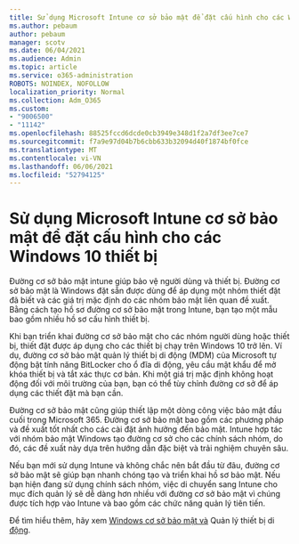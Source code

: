 ```yaml
---
title: Sử dụng Microsoft Intune cơ sở bảo mật để đặt cấu hình cho các Windows 10 thiết bị
ms.author: pebaum
author: pebaum
manager: scotv
ms.date: 06/04/2021
ms.audience: Admin
ms.topic: article
ms.service: o365-administration
ROBOTS: NOINDEX, NOFOLLOW
localization_priority: Normal
ms.collection: Adm_O365
ms.custom:
- "9006500"
- "11142"
ms.openlocfilehash: 88525fccd6dcde0cb3949e348d1f2a7df3ee7ce7
ms.sourcegitcommit: f7a9e97d04b7b6cbb633b32094d40f1874bf0fce
ms.translationtype: MT
ms.contentlocale: vi-VN
ms.lasthandoff: 06/06/2021
ms.locfileid: "52794125"
---
```

# <a name="use-microsoft-intune-security-baselines-to-configure-windows-10-devices"></a>Sử dụng Microsoft Intune cơ sở bảo mật để đặt cấu hình cho các Windows 10 thiết bị

Đường cơ sở bảo mật intune giúp bảo vệ người dùng và thiết bị. Đường cơ sở bảo mật là Windows đặt sẵn được dùng để áp dụng một nhóm thiết đặt đã biết và các giá trị mặc định do các nhóm bảo mật liên quan đề xuất. Bằng cách tạo hồ sơ đường cơ sở bảo mật trong Intune, bạn tạo một mẫu bao gồm nhiều hồ sơ cấu hình thiết bị.

Khi bạn triển khai đường cơ sở bảo mật cho các nhóm người dùng hoặc thiết bị, thiết đặt được áp dụng cho các thiết bị chạy trên Windows 10 trở lên. Ví dụ, đường cơ sở bảo mật quản lý thiết bị di động (MDM) của Microsoft tự động bật tính năng BitLocker cho ổ đĩa di động, yêu cầu mật khẩu để mở khóa thiết bị và tắt xác thực cơ bản. Khi một giá trị mặc định không hoạt động đối với môi trường của bạn, bạn có thể tùy chỉnh đường cơ sở để áp dụng các thiết đặt mà bạn cần.

Đường cơ sở bảo mật cũng giúp thiết lập một dòng công việc bảo mật đầu cuối trong Microsoft 365. Đường cơ sở bảo mật bao gồm các phương pháp và đề xuất tốt nhất cho các cài đặt ảnh hưởng đến bảo mật. Intune hợp tác với nhóm bảo mật Windows tạo đường cơ sở cho các chính sách nhóm, do đó, các đề xuất này dựa trên hướng dẫn đặc biệt và trải nghiệm chuyên sâu.

Nếu bạn mới sử dụng Intune và không chắc nên bắt đầu từ đâu, đường cơ sở bảo mật sẽ giúp bạn nhanh chóng tạo và triển khai hồ sơ bảo mật. Nếu bạn hiện đang sử dụng chính sách nhóm, việc di chuyển sang Intune cho mục đích quản lý sẽ dễ dàng hơn nhiều với đường cơ sở bảo mật vì chúng được tích hợp vào Intune và bao gồm các chức năng quản lý tiên tiến.

Để tìm hiểu thêm, hãy xem [Windows cơ sở bảo mật và](/windows/security/threat-protection/windows-security-baselines) Quản lý thiết bị di [động](/windows/client-management/mdm/).

